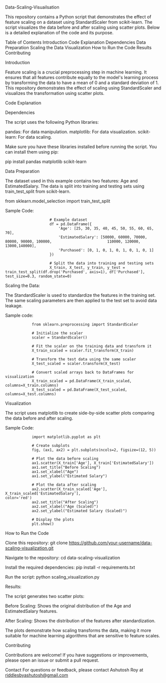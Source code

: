 Data-Scaling-Visuailsation

This repository contains a Python script that demonstrates the effect of feature scaling on a dataset using StandardScaler from scikit-learn. The script visualizes the data before and after scaling using scatter plots. Below is a detailed explanation of the code and its purpose.

Table of Contents
    Introduction
    Code Explanation
    Dependencies
    Data Preparation
    Scaling the Data
    Visualization
    How to Run the Code
    Results
    Contributing
    

Introduction

Feature scaling is a crucial preprocessing step in machine learning. It ensures that all features contribute equally to the model's learning process by transforming the data to have a mean of 0 and a standard deviation of 1. This repository demonstrates the effect of scaling using StandardScaler and visualizes the transformation using scatter plots.

Code Explanation

Dependencies

The script uses the following Python libraries:

pandas: For data manipulation.
matplotlib: For data visualization.
scikit-learn: For data scaling.

Make sure you have these libraries installed before running the script. You can install them using pip:

pip install pandas matplotlib scikit-learn


Data Preparation

The dataset used in this example contains two features: Age and EstimatedSalary. The data is split into training and testing sets using train_test_split from scikit-learn.

from sklearn.model_selection import train_test_split

Sample Code:

                        # Example dataset
                        df = pd.DataFrame({
                            'Age': [25, 30, 35, 40, 45, 50, 55, 60, 65, 70],
                            'EstimatedSalary': [50000, 60000, 70000, 80000, 90000, 100000,                         110000, 120000, 13000,140000],
                            'Purchased': [0, 1, 0, 1, 0, 1, 0, 1, 0, 1]
                        })
                        
                        # Split the data into training and testing sets
                        X_train, X_test, y_train, y_test =                                                         train_test_split(df.drop('Purchased', axis=1), df['Purchased'],                                        test_size=0.3, random_state=0)

Scaling the Data: 

The StandardScaler is used to standardize the features in the training set. The same scaling parameters are then applied to the test set to avoid data leakage.

Sample code:

                from sklearn.preprocessing import StandardScaler
                
                # Initialize the scaler
                scaler = StandardScaler()
                
                # Fit the scaler on the training data and transform it
                X_train_scaled = scaler.fit_transform(X_train)
                
                # Transform the test data using the same scaler
                X_test_scaled = scaler.transform(X_test)
                
                # Convert scaled arrays back to DataFrames for visualization
                X_train_scaled = pd.DataFrame(X_train_scaled, columns=X_train.columns)
                X_test_scaled = pd.DataFrame(X_test_scaled, columns=X_test.columns)

Visualization

The script uses matplotlib to create side-by-side scatter plots comparing the data before and after scaling.


Sample Code:

                import matplotlib.pyplot as plt
                
                # Create subplots
                fig, (ax1, ax2) = plt.subplots(ncols=2, figsize=(12, 5))
                
                # Plot the data before scaling
                ax1.scatter(X_train['Age'], X_train['EstimatedSalary'])
                ax1.set_title("Before Scaling")
                ax1.set_xlabel("Age")
                ax1.set_ylabel("Estimated Salary")
                
                # Plot the data after scaling
                ax2.scatter(X_train_scaled['Age'], X_train_scaled['EstimatedSalary'],                                 color='red')
                ax2.set_title("After Scaling")
                ax2.set_xlabel("Age (Scaled)")
                ax2.set_ylabel("Estimated Salary (Scaled)")
                
                # Display the plots
                plt.show()


How to Run the Code

Clone this repository:
        git clone https://github.com/your-username/data-scaling-visualization.git
        
Navigate to the repository:
        cd data-scaling-visualization

Install the required dependencies:
        pip install -r requirements.txt
        
Run the script:
        python scaling_visualization.py



Results:


The script generates two scatter plots:

Before Scaling: Shows the original distribution of the Age and EstimatedSalary features.

After Scaling: Shows the distribution of the features after standardization.

The plots demonstrate how scaling transforms the data, making it more suitable for machine learning algorithms that are sensitive to feature scales.


Contributing

Contributions are welcome! If you have suggestions or improvements, please open an issue or submit a pull request.

Contact
For questions or feedback, please contact Ashutosh Roy at riddlesbyashutosh@gmail.com




